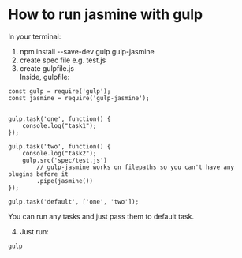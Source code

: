 # How to run jasmine with gulp

In your terminal:
1. npm install --save-dev gulp gulp-jasmine
2. create spec file e.g. test.js
3. create gulpfile.js   
Inside, gulpfile:
```
const gulp = require('gulp');
const jasmine = require('gulp-jasmine');


gulp.task('one', function() {
    console.log("task1");
});

gulp.task('two', function() {
    console.log("task2");
    gulp.src('spec/test.js')
        // gulp-jasmine works on filepaths so you can't have any plugins before it 
        .pipe(jasmine())
});

gulp.task('default', ['one', 'two']);
```
You can run any tasks and just pass them to default task.

4. Just run:
```
gulp
```
